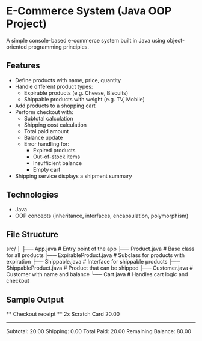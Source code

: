 # E-Commerce System (Java OOP Project)

A simple console-based e-commerce system built in Java using object-oriented programming principles.

## Features

- Define products with name, price, quantity
- Handle different product types:
  - Expirable products (e.g. Cheese, Biscuits)
  - Shippable products with weight (e.g. TV, Mobile)
- Add products to a shopping cart
- Perform checkout with:
  - Subtotal calculation
  - Shipping cost calculation
  - Total paid amount
  - Balance update
  - Error handling for:
    - Expired products
    - Out-of-stock items
    - Insufficient balance
    - Empty cart
- Shipping service displays a shipment summary

## Technologies

- Java
- OOP concepts (inheritance, interfaces, encapsulation, polymorphism)

## File Structure

src/
│
├── App.java # Entry point of the app
├── Product.java # Base class for all products
├── ExpirableProduct.java # Subclass for products with expiration
├── Shippable.java # Interface for shippable products
├── ShippableProduct.java # Product that can be shipped
├── Customer.java # Customer with name and balance
└── Cart.java # Handles cart logic and checkout

## Sample Output

** Checkout receipt **
2x Scratch Card 20.00

---

Subtotal: 20.00
Shipping: 0.00
Total Paid: 20.00
Remaining Balance: 80.00
